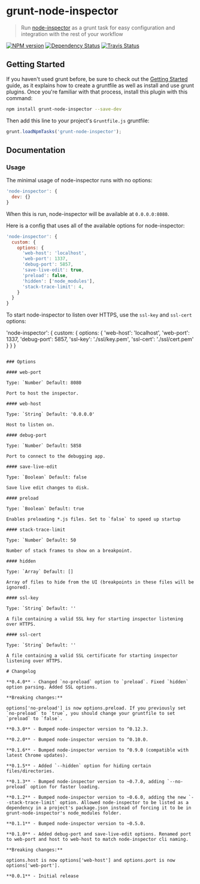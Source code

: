 # grunt-node-inspector
> Run [node-inspector](https://github.com/node-inspector/node-inspector) as a grunt task for easy configuration and integration with the rest of your workflow

[![NPM version](https://badge.fury.io/js/grunt-node-inspector.png)](http://badge.fury.io/js/grunt-node-inspector)
[![Dependency Status](https://david-dm.org/ChrisWren/grunt-node-inspector.png)](https://david-dm.org/ChrisWren/grunt-node-inspector) [![Travis Status](https://travis-ci.org/ChrisWren/grunt-node-inspector.png)](https://travis-ci.org/ChrisWren/grunt-node-inspector)

## Getting Started
If you haven't used grunt before, be sure to check out the [Getting Started](http://gruntjs.com/getting-started) guide, as it explains how to create a gruntfile as well as install and use grunt plugins. Once you're familiar with that process, install this plugin with this command:

```bash
npm install grunt-node-inspector --save-dev
```

Then add this line to your project's `Gruntfile.js` gruntfile:

```javascript
grunt.loadNpmTasks('grunt-node-inspector');
```

## Documentation

### Usage

The minimal usage of node-inspector runs with no options:

```js
'node-inspector': {
  dev: {}
}
```

When this is run, node-inspector will be available at `0.0.0.0:8080`.

Here is a config that uses all of the available options for node-inspector:

```js
'node-inspector': {
  custom: {
    options: {
      'web-host': 'localhost',
      'web-port': 1337,
      'debug-port': 5857,
      'save-live-edit': true,
      'preload': false,
      'hidden': ['node_modules'],
      'stack-trace-limit': 4,
    }
  }
}
```

To start node-inspector to listen over HTTPS, use the `ssl-key` and `ssl-cert` options:

'node-inspector': {
  custom: {
    options: {
      'web-host': 'localhost',
      'web-port': 1337,
      'debug-port': 5857,
      'ssl-key': './ssl/key.pem',
      'ssl-cert': './ssl/cert.pem'
    }
  }
}
```

### Options

#### web-port

Type: `Number` Default: 8080

Port to host the inspector.

#### web-host

Type: `String` Default: '0.0.0.0'

Host to listen on.

#### debug-port

Type: `Number` Default: 5858

Port to connect to the debugging app.

#### save-live-edit

Type: `Boolean` Default: false

Save live edit changes to disk.

#### preload

Type: `Boolean` Default: true

Enables preloading *.js files. Set to `false` to speed up startup

#### stack-trace-limit

Type: `Number` Default: 50

Number of stack frames to show on a breakpoint.

#### hidden

Type: `Array` Default: []

Array of files to hide from the UI (breakpoints in these files will be ignored).

#### ssl-key

Type: `String` Default: ''

A file containing a valid SSL key for starting inspector listening over HTTPS.

#### ssl-cert

Type: `String` Default: ''

A file containing a valid SSL certificate for starting inspector listening over HTTPS.

# Changelog

**0.4.0** - Changed `no-preload` option to `preload`. Fixed `hidden` option parsing. Added SSL options.

**Breaking changes:**

options['no-preload'] is now options.preload. If you previously set `no-preload` to `true`, you should change your gruntfile to set `preload` to `false`.

**0.3.0** - Bumped node-inspector version to ^0.12.3.

**0.2.0** - Bumped node-inspector version to ^0.10.0.

**0.1.6** - Bumped node-inspector version to ^0.9.0 (compatible with latest Chrome updates).

**0.1.5** - Added `--hidden` option for hiding certain files/directories.

**0.1.3** - Bumped node-inspector version to ~0.7.0, adding `--no-preload` option for faster loading.

**0.1.2** - Bumped node-inspector version to ~0.6.0, adding the new `--stack-trace-limit` option. Allowed node-inspector to be listed as a dependency in a project's package.json instead of forcing it to be in grunt-node-inspector's node_modules folder.

**0.1.1** - Bumped node-inspector version to ~0.5.0.

**0.1.0** - Added debug-port and save-live-edit options. Renamed port to web-port and host to web-host to match node-inspector cli naming.

**Breaking changes:**

options.host is now options['web-host'] and options.port is now options['web-port'].

**0.0.1** - Initial release

